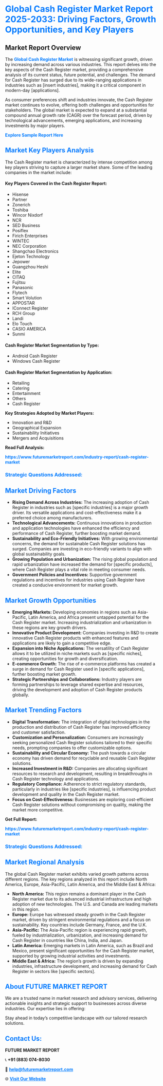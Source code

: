 <h1 style="color: #007BFF;">Global Cash Register Market Report 2025-2033: Driving Factors, Growth Opportunities, and Key Players</h1>

<section id="overview">
<h2>Market Report Overview</h2>
<p>The <a href="https://www.futuremarketreport.com/industry-report/cash-register-market" style="color: #007BFF; text-decoration: none;"><strong>Global Cash Register Market</strong></a> is witnessing significant growth, driven by increasing demand across various industries. This report delves into the key aspects of the Cash Register market, providing a comprehensive analysis of its current status, future potential, and challenges. The demand for Cash Register has surged due to its wide-ranging applications in industries such as [insert industries], making it a critical component in modern-day [applications].</p>
<p>As consumer preferences shift and industries innovate, the Cash Register market continues to evolve, offering both challenges and opportunities for stakeholders. The global market is expected to expand at a substantial compound annual growth rate (CAGR) over the forecast period, driven by technological advancements, emerging applications, and increasing investments by major players.</p>
</section>

<section id="overview">
<p><a href="https://www.futuremarketreport.com/request-sample/reportId=128174" style="color: #007BFF; text-decoration: none;"><strong>Explore Sample Report Here</strong></a></p>
</section>

<section id="key-players">
<h2 style="color: #007BFF;">Market Key Players Analysis</h2>
<p>The Cash Register market is characterized by intense competition among key players striving to capture a larger market share. Some of the leading companies in the market include:</p>
<h4>Key Players Covered in the Cash Register Report:</h4>
<ul><li>Hisense</li><li>Partner</li><li>Zonerich</li><li>Toshiba</li><li>Wincor Nixdorf</li><li>NCR</li><li>SED Business</li><li>Posiflex</li><li>Firich Enterprises</li><li>WINTEC</li><li>NEC Corporation</li><li>Shangchao Electronics</li><li>Ejeton Technology</li><li>Jepower</li><li>Guangzhou Heshi</li><li>Elite</li><li>CITAQ</li><li>Fujitsu</li><li>Panasonic</li><li>Flytech</li><li>Smart Volution</li><li>APPOSTAR</li><li>IConnect Register</li><li>RCH Group</li><li>Landi</li><li>Elo Touch</li><li>CASIO AMERICA</li><li>Sunmi</li></ul>
<h4>Cash Register Market Segmentation by Type:</h4>
<ul><li>Android Cash Register</li><li>Windows Cash Register</li></ul>

<h4>Cash Register Market Segmentation by Application:</h4>
<ul><li>Retailing</li><li>Catering</li><li>Entertainment</li><li>Others</li><li>Cash Register</li></ul>
<p><strong>Key Strategies Adopted by Market Players:</strong></p>
<ul>
<li>Innovation and R&D</li>
<li>Geographical Expansion</li>
<li>Sustainability Initiatives</li>
<li>Mergers and Acquisitions</li>
</ul>
</section>

<section>
<p><strong>Read Full Analysis: </strong></p><a href="https://www.futuremarketreport.com/industry-report/cash-register-market" style="color: #007BFF; text-decoration: none;"><strong>https://www.futuremarketreport.com/industry-report/cash-register-market</strong></a>
<h3 style="color: #007BFF;">Strategic Questions Addressed:</h3>
</section>

<section id="driving-factors">
<h2 style="color: #007BFF;">Market Driving Factors</h2>
<ul>
<li><strong>Rising Demand Across Industries:</strong> The increasing adoption of Cash Register in industries such as [specific industries] is a major growth driver. Its versatile applications and cost-effectiveness make it a preferred choice among manufacturers.</li>
<li><strong>Technological Advancements:</strong> Continuous innovations in production and application technologies have enhanced the efficiency and performance of Cash Register, further boosting market demand.</li>
<li><strong>Sustainability and Eco-Friendly Initiatives:</strong> With growing environmental concerns, the demand for sustainable Cash Register solutions has surged. Companies are investing in eco-friendly variants to align with global sustainability goals.</li>
<li><strong>Growing Population and Urbanization:</strong> The rising global population and rapid urbanization have increased the demand for [specific products], where Cash Register plays a vital role in meeting consumer needs.</li>
<li><strong>Government Policies and Incentives:</strong> Supportive government regulations and incentives for industries using Cash Register have created a conducive environment for market growth.</li>
</ul>
</section>

<section id="growth-opportunities">
<h2 style="color: #007BFF;">Market Growth Opportunities</h2>
<ul>
<li><strong>Emerging Markets:</strong> Developing economies in regions such as Asia-Pacific, Latin America, and Africa present untapped potential for the Cash Register market. Increasing industrialization and urbanization in these regions are key growth drivers.</li>
<li><strong>Innovative Product Development:</strong> Companies investing in R&D to create innovative Cash Register products with enhanced features and applications are likely to gain a competitive edge.</li>
<li><strong>Expansion into Niche Applications:</strong> The versatility of Cash Register allows it to be utilized in niche markets such as [specific niches], creating opportunities for growth and diversification.</li>
<li><strong>E-commerce Growth:</strong> The rise of e-commerce platforms has created a surge in demand for Cash Register used in [specific applications], further boosting market growth.</li>
<li><strong>Strategic Partnerships and Collaborations:</strong> Industry players are forming partnerships to leverage shared expertise and resources, driving the development and adoption of Cash Register products globally.</li>
</ul>
</section>

<section id="trending-factors">
<h2 style="color: #007BFF;">Market Trending Factors</h2>
<ul>
<li><strong>Digital Transformation:</strong> The integration of digital technologies in the production and distribution of Cash Register has improved efficiency and customer satisfaction.</li>
<li><strong>Customization and Personalization:</strong> Consumers are increasingly seeking personalized Cash Register solutions tailored to their specific needs, prompting companies to offer customizable options.</li>
<li><strong>Sustainability and Circular Economy:</strong> The push towards a circular economy has driven demand for recyclable and reusable Cash Register solutions.</li>
<li><strong>Increased Investment in R&D:</strong> Companies are allocating significant resources to research and development, resulting in breakthroughs in Cash Register technology and applications.</li>
<li><strong>Regulatory Compliance:</strong> Adherence to strict regulatory standards, particularly in industries like [specific industries], is influencing product development and quality in the Cash Register market.</li>
<li><strong>Focus on Cost-Effectiveness:</strong> Businesses are exploring cost-efficient Cash Register solutions without compromising on quality, making the market more competitive.</li>
</ul>
</section>

<section>
<p><strong>Get Full Report: </strong></p><a href="https://www.futuremarketreport.com/industry-report/cash-register-market" style="color: #007BFF; text-decoration: none;"><strong>https://www.futuremarketreport.com/industry-report/cash-register-market</strong></a>
<h3 style="color: #007BFF;">Strategic Questions Addressed:</h3>
</section>


<section id="regional-analysis">
<h2 style="color: #007BFF;">Market Regional Analysis</h2>
<p>The global Cash Register market exhibits varied growth patterns across different regions. The key regions analyzed in this report include North America, Europe, Asia-Pacific, Latin America, and the Middle East & Africa:</p>
<ul>
<li><strong>North America:</strong> This region remains a dominant player in the Cash Register market due to its advanced industrial infrastructure and high adoption of new technologies. The U.S. and Canada are leading markets in this region.</li>
<li><strong>Europe:</strong> Europe has witnessed steady growth in the Cash Register market, driven by stringent environmental regulations and a focus on sustainability. Key countries include Germany, France, and the U.K.</li>
<li><strong>Asia-Pacific:</strong> The Asia-Pacific region is experiencing rapid growth, fueled by industrialization, urbanization, and increasing demand for Cash Register in countries like China, India, and Japan.</li>
<li><strong>Latin America:</strong> Emerging markets in Latin America, such as Brazil and Mexico, present significant opportunities for the Cash Register market, supported by growing industrial activities and investments.</li>
<li><strong>Middle East & Africa:</strong> The region’s growth is driven by expanding industries, infrastructure development, and increasing demand for Cash Register in sectors like [specific sectors].</li>
</ul>
</section>

<footer>
<h2 style="color: #007BFF;">About FUTURE MARKET REPORT</h2>
<p>We are a trusted name in market research and advisory services, delivering actionable insights and strategic support to businesses across diverse industries. Our expertise lies in offering:</p>

<p>Stay ahead in today’s competitive landscape with our tailored research solutions.</p>

<h2 style="color: #007BFF;">Contact Us:</h2>
<p><strong>FUTURE MARKET REPORT</strong></p>
<p>📞 <strong>+91 (883) 074-8030</strong></p>
<p>📧 <strong><a href="mailto:help@futuremarketreport.com" style="color: #007BFF;">help@futuremarketreport.com</a></strong></p>
<p>🌐 <strong><a href="https://www.futuremarketreport.com/" style="color: #007BFF;">Visit Our Website</a></strong></p>
</footer>
